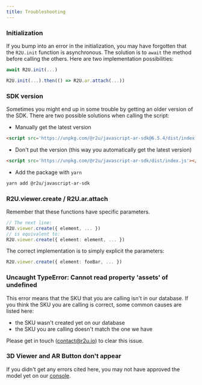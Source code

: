 ```yaml
---
title: Troubleshooting
---
```


### Initialization

If you bump into an error in the initialization, you may have forgotten that the `R2U.init` function is asynchronous. The solution is to `await` the method before calling the others. Here are two implementation possibilities:

```typescript
await R2U.init(...)
```

```typescript
R2U.init(...).then(() => R2U.ar.attach(...))
```

### SDK version

Sometimes you might end up in some trouble by getting an older version of the SDK. There are two possible solutions when calling the script:

- Manually get the latest version
```html
<script src='https://unpkg.com/@r2u/javascript-ar-sdk@6.5.4/dist/index.js'></script>
```

- Don't put the version (this way you automatically get the latest version)
```html
<script src='https://unpkg.com/@r2u/javascript-ar-sdk/dist/index.js'></script>
```

- Add the package with `yarn`
```bash
yarn add @r2u/javascript-ar-sdk
```

### R2U.viewer.create / R2U.ar.attach

Remember that these functions have specific parameters.
```typescript
// The next line:
R2U.viewer.create({ element, ... })
// is equivalent to:
R2U.viewer.create({ element: element, ... })
```

The correct implementation is to simply explicit the parameters:
```typescript
R2U.viewer.create({ element: fooBar, ... })
```

### Uncaught TypeError: Cannot read property 'assets' of undefined

This error means that the SKU that you are calling isn't in our database. If you think the SKU you are calling is correct, some common causes are listed here:

- the SKU wasn't created yet on our database
- the SKU you are calling doesn't match the one we have

Please get in touch (contact@r2u.io) to clear this issue.

### 3D Viewer and AR Button don't appear 

If you didn't get any errors cited here, you may not have approved the model yet on our [console](https://console.r2u.io/).